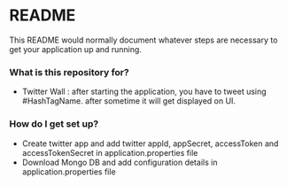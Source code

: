 # README #

This README would normally document whatever steps are necessary to get your application up and running.

### What is this repository for? ###

- Twitter Wall : after starting the application, you have to tweet using #HashTagName. after sometime it will get displayed on UI.

### How do I get set up? ###

- Create twitter app and add twitter appId, appSecret, accessToken and accessTokenSecret in application.properties file
- Download Mongo DB and add configuration details in application.properties file

